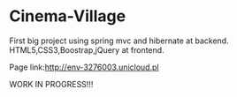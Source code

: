 # Cinema-Village
First big project using spring mvc and hibernate at backend. HTML5,CSS3,Boostrap,jQuery at frontend.

Page link:http://env-3276003.unicloud.pl

WORK IN PROGRESS!!!
